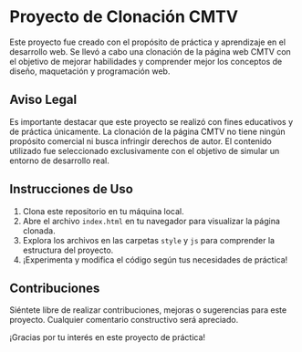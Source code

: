 # Proyecto de Clonación CMTV

Este proyecto fue creado con el propósito de práctica y aprendizaje en el desarrollo web. Se llevó a cabo una clonación de la página web CMTV con el objetivo de mejorar habilidades y comprender mejor los conceptos de diseño, maquetación y programación web.



## Aviso Legal

Es importante destacar que este proyecto se realizó con fines educativos y de práctica únicamente. La clonación de la página CMTV no tiene ningún propósito comercial ni busca infringir derechos de autor. El contenido utilizado fue seleccionado exclusivamente con el objetivo de simular un entorno de desarrollo real.

## Instrucciones de Uso

1. Clona este repositorio en tu máquina local.
2. Abre el archivo `index.html` en tu navegador para visualizar la página clonada.
3. Explora los archivos en las carpetas `style` y `js` para comprender la estructura del proyecto.
4. ¡Experimenta y modifica el código según tus necesidades de práctica!

## Contribuciones

Siéntete libre de realizar contribuciones, mejoras o sugerencias para este proyecto. Cualquier comentario constructivo será apreciado.

¡Gracias por tu interés en este proyecto de práctica!

